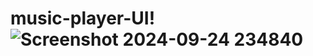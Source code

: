 # music-player-UI!![Screenshot 2024-09-24 234840](https://github.com/user-attachments/assets/c78a5cc2-9ebe-4e1e-9729-ef8689bb20ca)
